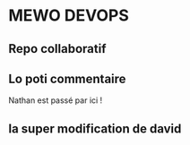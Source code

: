 # MEWO DEVOPS

## Repo collaboratif


## Lo poti commentaire


Nathan est passé par ici !

## la super modification de david

